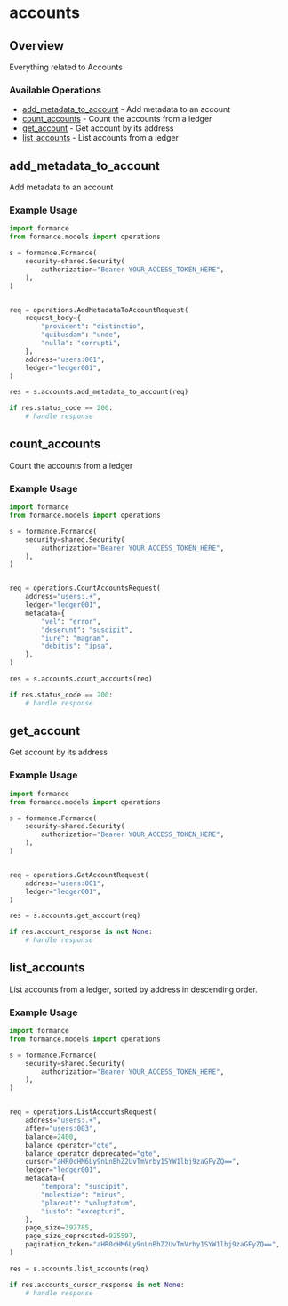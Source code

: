 # accounts

## Overview

Everything related to Accounts

### Available Operations

* [add_metadata_to_account](#add_metadata_to_account) - Add metadata to an account
* [count_accounts](#count_accounts) - Count the accounts from a ledger
* [get_account](#get_account) - Get account by its address
* [list_accounts](#list_accounts) - List accounts from a ledger

## add_metadata_to_account

Add metadata to an account

### Example Usage

```python
import formance
from formance.models import operations

s = formance.Formance(
    security=shared.Security(
        authorization="Bearer YOUR_ACCESS_TOKEN_HERE",
    ),
)


req = operations.AddMetadataToAccountRequest(
    request_body={
        "provident": "distinctio",
        "quibusdam": "unde",
        "nulla": "corrupti",
    },
    address="users:001",
    ledger="ledger001",
)

res = s.accounts.add_metadata_to_account(req)

if res.status_code == 200:
    # handle response
```

## count_accounts

Count the accounts from a ledger

### Example Usage

```python
import formance
from formance.models import operations

s = formance.Formance(
    security=shared.Security(
        authorization="Bearer YOUR_ACCESS_TOKEN_HERE",
    ),
)


req = operations.CountAccountsRequest(
    address="users:.+",
    ledger="ledger001",
    metadata={
        "vel": "error",
        "deserunt": "suscipit",
        "iure": "magnam",
        "debitis": "ipsa",
    },
)

res = s.accounts.count_accounts(req)

if res.status_code == 200:
    # handle response
```

## get_account

Get account by its address

### Example Usage

```python
import formance
from formance.models import operations

s = formance.Formance(
    security=shared.Security(
        authorization="Bearer YOUR_ACCESS_TOKEN_HERE",
    ),
)


req = operations.GetAccountRequest(
    address="users:001",
    ledger="ledger001",
)

res = s.accounts.get_account(req)

if res.account_response is not None:
    # handle response
```

## list_accounts

List accounts from a ledger, sorted by address in descending order.

### Example Usage

```python
import formance
from formance.models import operations

s = formance.Formance(
    security=shared.Security(
        authorization="Bearer YOUR_ACCESS_TOKEN_HERE",
    ),
)


req = operations.ListAccountsRequest(
    address="users:.+",
    after="users:003",
    balance=2400,
    balance_operator="gte",
    balance_operator_deprecated="gte",
    cursor="aHR0cHM6Ly9nLnBhZ2UvTmVrby1SYW1lbj9zaGFyZQ==",
    ledger="ledger001",
    metadata={
        "tempora": "suscipit",
        "molestiae": "minus",
        "placeat": "voluptatum",
        "iusto": "excepturi",
    },
    page_size=392785,
    page_size_deprecated=925597,
    pagination_token="aHR0cHM6Ly9nLnBhZ2UvTmVrby1SYW1lbj9zaGFyZQ==",
)

res = s.accounts.list_accounts(req)

if res.accounts_cursor_response is not None:
    # handle response
```
